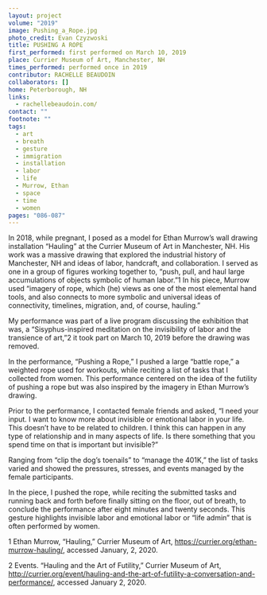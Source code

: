 ```yaml
---
layout: project
volume: "2019"
image: Pushing_a_Rope.jpg
photo_credit: Evan Czyzwoski
title: PUSHING A ROPE
first_performed: first performed on March 10, 2019
place: Currier Museum of Art, Manchester, NH
times_performed: performed once in 2019
contributor: RACHELLE BEAUDOIN
collaborators: []
home: Peterborough, NH
links:
  - rachellebeaudoin.com/
contact: ""
footnote: ""
tags:
  - art
  - breath
  - gesture
  - immigration
  - installation
  - labor
  - life
  - Murrow, Ethan
  - space
  - time
  - women
pages: "086-087"
---
```


In 2018, while pregnant, I posed as a model for Ethan Murrow’s wall drawing installation “Hauling” at the Currier Museum of Art in Manchester, NH. His work was a massive drawing that explored the industrial history of Manchester, NH and ideas of labor, handcraft, and collaboration. I served as one in a group of figures working together to, “push, pull, and haul large accumulations of objects symbolic of human labor.”1 In his piece, Murrow used “imagery of rope, which (he) views as one of the most elemental hand tools, and also connects to more symbolic and universal ideas of connectivity, timelines, migration, and, of course, hauling.”

My performance was part of a live program discussing the exhibition that was, a “Sisyphus-inspired meditation on the invisibility of labor and the transience of art,”2 it took part on March 10, 2019 before the drawing was removed.

In the performance, “Pushing a Rope,” I pushed a large “battle rope,” a weighted rope used for workouts, while reciting a list of tasks that I collected from women. This performance centered on the idea of the futility of pushing a rope but was also inspired by the imagery in Ethan Murrow’s drawing.

Prior to the performance, I contacted female friends and asked, “I need your input. I want to know more about invisible or emotional labor in your life. This doesn’t have to be related to children. I think this can happen in any type of relationship and in many aspects of life. Is there something that you spend time on that is important but invisible?”

Ranging from “clip the dog’s toenails” to “manage the 401K,” the list of tasks varied and showed the pressures, stresses, and events managed by the female participants.

In the piece, I pushed the rope, while reciting the submitted tasks and running back and forth before finally sitting on the floor, out of breath, to conclude the performance after eight minutes and twenty seconds. This gesture highlights invisible labor and emotional labor or “life admin” that is often performed by women.

1 Ethan Murrow, “Hauling,” Currier Museum of Art, https://currier.org/ethan-murrow-hauling/, accessed January, 2, 2020.

2 Events. “Hauling and the Art of Futility,” Currier Museum of Art, http://currier.org/event/hauling-and-the-art-of-futility-a-conversation-and-performance/, accessed January 2, 2020.
